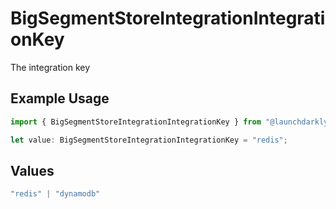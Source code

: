 # BigSegmentStoreIntegrationIntegrationKey

The integration key

## Example Usage

```typescript
import { BigSegmentStoreIntegrationIntegrationKey } from "@launchdarkly/mcp-server/models/components";

let value: BigSegmentStoreIntegrationIntegrationKey = "redis";
```

## Values

```typescript
"redis" | "dynamodb"
```